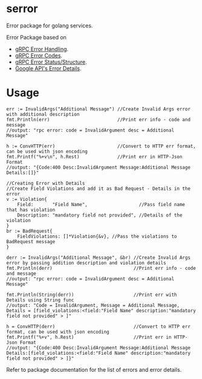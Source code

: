 # serror
Error package for golang services.

Error Package based on 
- [gRPC Error Handling](https://grpc.io/docs/guides/error/).
- [gRPC Error Codes](https://pkg.go.dev/google.golang.org/grpc/codes?tab=doc).
- [gRPC Error Status/Structure](https://pkg.go.dev/google.golang.org/grpc/status?tab=doc).
- [Google API's Error Details](https://github.com/googleapis/googleapis/blob/master/google/rpc/error_details.proto).

# Usage
```golang
err := InvalidArgs("Additional Message") //Create Invalid Args error with additional description
fmt.Println(err)                         //Print err info - code and message
//output: "rpc error: code = InvalidArgument desc = Additional Message"

h := ConvHTTP(err)                       //Convert to HTTP err format, can be used with json encoding
fmt.Printf("%+v\n", h.Rest)              //Print err in HTTP-Json Format
//output: "{Code:400 Desc:InvalidArgument Message:Additional Message Details:[]}"

//Creating Error with Details
//Create Field Violations and add it as Bad Request - Details in the error
v := Violation{
    Field:       "Field Name",                   //Pass field name that has violation
    Description: "mandatory field not provided", //Details of the violation
}
br := BadRequest{
    FieldViolations: []*Violation{&v}, //Pass the violations to BadRequest message
}

derr := InvalidArgs("Additional Message", &br) //Create Invalid Args error by passing addition description and violation details
fmt.Println(derr)                              //Print err info - code and message
//output: "rpc error: code = InvalidArgument desc = Additional Message"

fmt.Println(String(derr))                      //Print err with Details using String func
//output: "Code = InvalidArgument, Message = Additional Message, Details = [field_violations:<field:"Field Name" description:"mandatory field not provided" > ]"

h = ConvHTTP(derr)                             //Convert to HTTP err format, can be used with json encoding
fmt.Printf("%+v", h.Rest)                      //Print err in HTTP-Json Format
//output: "{Code:400 Desc:InvalidArgument Message:Additional Message Details:[field_violations:<field:"Field Name" description:"mandatory field not provided" > ]}"
```
Refer to package documentation for the list of errors and error details.
